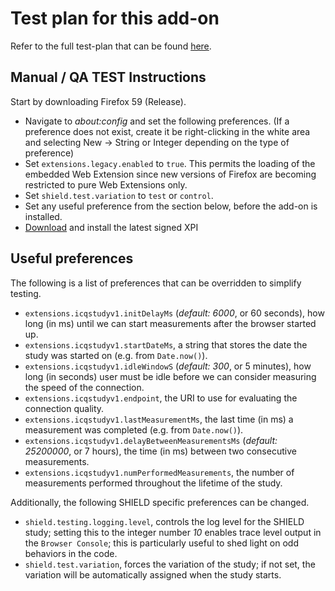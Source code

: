 # Test plan for this add-on
Refer to the full test-plan that can be found [here](https://docs.google.com/document/d/1ArgeAlG-pF4erstCaldwXl7_gq9p1kVY5JQvI789TE0/edit).

## Manual / QA TEST Instructions
Start by downloading Firefox 59 (Release).

- Navigate to *about:config* and set the following preferences. (If a preference does not exist, create it be right-clicking in the white area and selecting New -> String or Integer depending on the type of preference)
- Set `extensions.legacy.enabled` to `true`. This permits the loading of the embedded Web Extension since new versions of Firefox are becoming restricted to pure Web Extensions only.
- Set `shield.test.variation` to `test` or `control`.
- Set any useful preference from the section below, before the add-on is installed.
- [Download](TBD) and install the latest signed XPI

## Useful preferences
The following is a list of preferences that can be overridden to simplify testing.

- `extensions.icqstudyv1.initDelayMs` (*default: 6000*, or 60 seconds), how long (in ms) until we can start measurements after the browser started up.
- `extensions.icqstudyv1.startDateMs`, a string that stores the date the study was started on (e.g. from `Date.now()`).
- `extensions.icqstudyv1.idleWindowS` (*default: 300*, or 5 minutes), how long (in seconds) user must be idle before we can consider measuring the speed of the connection.
- `extensions.icqstudyv1.endpoint`, the URI to use for evaluating the connection quality.
- `extensions.icqstudyv1.lastMeasurementMs`, the last time (in ms) a measurement was completed (e.g. from `Date.now()`).
- `extensions.icqstudyv1.delayBetweenMeasurementsMs` (*default: 25200000*, or 7 hours), the time (in ms) between two consecutive measurements.
- `extensions.icqstudyv1.numPerformedMeasurements`, the number of measurements performed throughout the lifetime of the study.

Additionally, the following SHIELD specific preferences can be changed.

- `shield.testing.logging.level`, controls the log level for the SHIELD study; setting this to the integer number *10* enables trace level output in the `Browser Console`; this is particularly useful to shed light on odd behaviors in the code.
- `shield.test.variation`, forces the variation of the study; if not set, the variation will be automatically assigned when the study starts.

